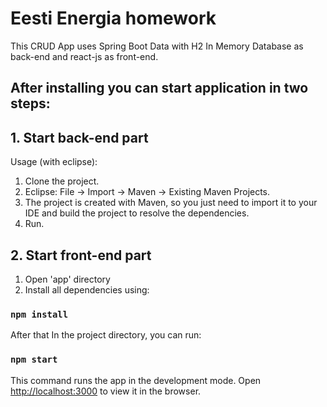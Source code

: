 # Eesti Energia homework

This CRUD App uses Spring Boot Data with H2 In Memory Database as back-end and react-js as front-end.


## After installing you can start application in two steps:

## 1. Start back-end part
Usage (with eclipse): 
1. Clone the project.
2. Eclipse: File -> Import -> Maven -> Existing Maven Projects.
3. The project is created with Maven, so you just need to import it to your IDE and build the project to resolve the dependencies.
4. Run.


## 2. Start front-end part
1. Open 'app' directory
2. Install all dependencies using:

### `npm install`

After that In the project directory, you can run:

### `npm start`

This command runs the app in the development mode.
Open [http://localhost:3000](http://localhost:3000) to view it in the browser.



